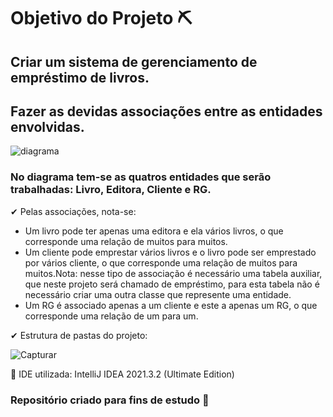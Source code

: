 # Objetivo do Projeto ⛏

<h2> Criar um sistema de gerenciamento de empréstimo de livros. </h2> 
<h2> Fazer as devidas associações entre as entidades envolvidas. </h2> 

![diagrama](https://user-images.githubusercontent.com/72419533/157234661-4212e969-6442-4eca-b8a2-683111879dfb.PNG)

<h3> No diagrama tem-se as quatros entidades que serão trabalhadas: Livro, Editora, Cliente e RG. </h3> 

✔ Pelas associações, nota-se: 

- Um livro pode ter apenas uma editora e ela vários livros, o que corresponde uma relação de muitos para muitos.
- Um cliente pode emprestar vários livros e o livro pode ser emprestado por vários cliente, o que corresponde uma relação de muitos para muitos.Nota: nesse tipo de associação é necessário uma tabela auxiliar, que neste projeto será chamado de empréstimo, para esta tabela não é necessário criar uma outra classe que represente uma entidade.
- Um RG é associado apenas a um cliente e este a apenas um RG, o que corresponde uma relação de um para um.


✔ Estrutura de pastas do projeto: 


![Capturar](https://user-images.githubusercontent.com/72419533/157235240-1c582377-ba58-4402-a1b8-5ee1e40608bd.PNG)


📢 IDE utilizada: IntelliJ IDEA 2021.3.2 (Ultimate Edition)


<h3> Repositório criado para fins de estudo 📓 </h3>
